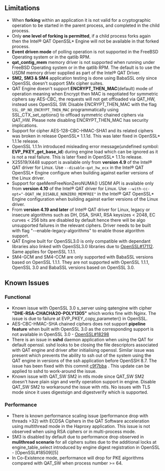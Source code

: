 ## Limitations

* When **forking** within an application it is not valid for a cryptographic
  operation to be started in the parent process, and completed in the child
  process.
* Only **one level of forking is permitted**, if a child process forks again then
  the Intel&reg; QAT OpenSSL\* Engine will not be available in that forked
  process.
* **Event driven mode** of polling operation is not supported in the FreeBSD
  Operating system or in the qatlib RPM.
* **qat_contig_mem** memory driver is not supported when running under FreeBSD
  Operating system or in the qatlib RPM. The default is to use the USDM memory
  driver supplied as part of the Intel&reg; QAT Driver.
* **SM2, SM3 & SM4** application testing is done using BabaSSL only since OpenSSL
  doesn't support SMx cipher suites.
* QAT Engine doesn't support **ENCRYPT_THEN_MAC**(default) mode of operation meaning
  when Encrypt then MAC is negotiated for symmetric ciphers say AES-CBC, the requests will not
  get offloaded via QAT_HW, instead uses OpenSSL SW. Disable ENCRYPT_THEN_MAC with the flag
  `SSL_OP_NO_ENCRYPT_THEN_MAC` programmatically using SSL_CTX_set_options() to offload
  symmetric chained ciphers via QAT_HW. Please note disabling ENCRYPT_THEN_MAC has security
  implications.
* Support for cipher AES-128-CBC-HMAC-SHA1 and its related ciphers was broken
  in release OpenSSL\* 1.1.1d. This was later fixed in OpenSSL\* 1.1.1e release.
* OpenSSL 1.1.1n introduced misleading error message(undefined symbol: **EVP_PKEY_get_base_id**)
  during engine load which can be ignored as it is not a real failure. This is later fixed in
  OpenSSL\* 1.1.1o release.
* X25519/X448 support is available only from **version 4.9** of the Intel&reg; QAT
  driver for Linux. Use `--disable-qat_hw_ecx` in the Intel&reg; QAT OpenSSL\* Engine
  configure when building against earlier versions of the Linux driver.
* Support for qaeMemFreeNonZeroNUMA() USDM API is available only from **version 4.10**
  of the Intel&reg; QAT driver for Linux. Use `--with-cc-opt="-DQAT_HW_DISABLE_NONZERO_MEMFREE"`
  in the Intel&reg; QAT OpenSSL\* Engine configuration when building against earlier
  versions of the Linux driver.
* From **version 4.19 and later** of Intel&reg; QAT driver for Linux, legacy or insecure
  algorithms such as DH, DSA, SHA1, RSA keysizes < 2048, EC curves < 256 bits are
  disabled by default hence there will be algo unsupported failures in the relevant ciphers.
  Driver needs to be built with flag "--enable-legacy-algorithms" to enable those
  algorithm support.
* QAT Engine built for OpenSSL3.0 is only compatible with dependant libraries also linked with OpenSSL3.0
  libraries due to [OpenSSL#17112][1]. Same applies for OpenSSL 1.1.1.
* SM4-GCM and SM4-CCM are only supported with BabaSSL versions based on OpenSSL 1.1.1.
  They are not supported with OpenSSL 1.1.1, OpenSSL 3.0 and BabaSSL versions based
  on OpenSSL 3.0.

## Known Issues

### Functional
* Known issue with OpenSSL 3.0 s_server using qatengine with cipher **"DHE-RSA-CHACHA20-POLY1305"** which
  works fine with Nginx. The issue is due to failure at EVP_PKEY_copy_parameter() in OpenSSL.
* AES-CBC-HMAC-SHA chained ciphers does not support **pipeline feature** when built with
  OpenSSL 3.0 as the corresponding support is not available in OpenSSL 3.0 - [OpenSSL#18298][2]
* There is an issue in **sshd** daemon application when using the QAT for default openssl.
  sshd looks to be closing the file descriptors associated with QAT engine and driver after
  initialising openssl. Similar issue was present which prevents the ability to ssh out of
  the system using the QAT engine in versions of the ssh application before OpenSSH 8.7.
  The issue has been fixed with this commit [c9f7bba][4] . This update can be applied to
  sshd to work-around the issue.
* Known issue with QAT_SW SM2 in ntls mode since QAT_SW SM2 doesn't have plain sign and
  verify operation support in engine. Disable QAT_SW SM2 to workaround the issue with ntls.
  No issues with TLS mode since it uses digestsign and digestverify which is supported.

### Performance
* There is known performance scaling issue (performance drop with threads >32)
  with ECDSA Ciphers in the QAT Software acceleration using multithread mode
  in the Haproxy application. This issue is not observed when using RSA ciphers
  or in multi-process mode.
* SM3 is disabled by default due to performance drop observed in **mulithread scenario**
  for all ciphers suites due to the additional locks at engine_table_select introduced by
  engine digest registration in OpenSSL - [OpenSSL#18509][5]
* In Co-Existence mode, performance will drop for PKE algorithms compared with
  QAT_SW when process number >= 64.

[1]:https://github.com/openssl/openssl/pull/17112
[2]:https://github.com/openssl/openssl/issues/18298
[3]:https://github.com/openssh/openssh-portable/commit/c9f7bba2e6f70b7ac1f5ea190d890cb5162ce127
[4]:https://github.com/openssl/openssl/issues/18509
